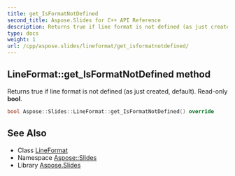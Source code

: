 ```yaml
---
title: get_IsFormatNotDefined
second_title: Aspose.Slides for C++ API Reference
description: Returns true if line format is not defined (as just created, default). Read-only bool.
type: docs
weight: 1
url: /cpp/aspose.slides/lineformat/get_isformatnotdefined/
---
```

## LineFormat::get_IsFormatNotDefined method


Returns true if line format is not defined (as just created, default). Read-only **bool**.

```cpp
bool Aspose::Slides::LineFormat::get_IsFormatNotDefined() override
```

## See Also

* Class [LineFormat](../)
* Namespace [Aspose::Slides](../../)
* Library [Aspose.Slides](../../../)
